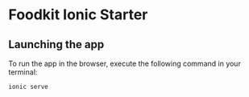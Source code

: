 # Foodkit Ionic Starter

## Launching the app

To run the app in the browser, execute the following command in your terminal:

```bash
ionic serve
```
